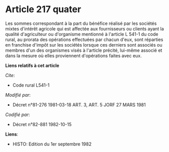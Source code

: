 # Article 217 quater

Les sommes correspondant à la part du bénéfice réalisé par les sociétés mixtes d'intérêt agricole qui est affectée aux
fournisseurs ou clients ayant la qualité d'agriculteur ou d'organisme mentionné à l'article L 541-1 du code rural, au prorata
des opérations effectuées par chacun d'eux, sont réparties en franchise d'impôt sur les sociétés lorsque ces derniers sont
associés ou membres d'un des organismes visés à l'article précité, lui-même associé et dans la mesure où elles proviennent
d'opérations faites avec eux.

**Liens relatifs à cet article**

_Cite_:

  - Code rural L541-1

_Modifié par_:

  - Décret n°81-276 1981-03-18 ART. 3, ART. 5 JORF 27 MARS 1981

_Codifié par_:

  - Décret n°82-881 1982-10-15

**Liens**:

  - HISTO: Edition du 1er septembre 1982
